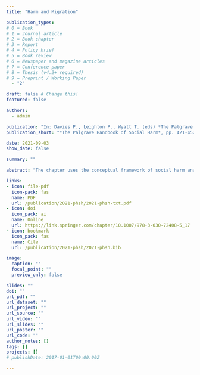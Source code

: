 ```yaml
---
title: "Harm and Migration"

publication_types:
# 0 = Book
# 1 = Journal article
# 2 = Book chapter
# 3 = Report
# 4 = Policy brief
# 5 = Book review
# 6 = Newspaper and magazine articles
# 7 = Conference paper
# 8 = Thesis (v4.2+ required)
# 9 = Preprint / Working Paper
  - "2"

draft: false # Change this!
featured: false

authors:
  - admin

publication: "In: Davies P., Leighton P., Wyatt T. (eds) *The Palgrave Handbook of Social Harm*, pp. 421-452.  Palgrave Macmillan, Cham."
publication_short: "*The Palgrave Handbook of Social Harm*, pp. 421-452"

date: 2021-09-03
show_date: false

summary: ""

abstract: "The chapter uses the conceptual framework of social harm analysis to explore harms associated with international migration. Explicitly zemiological appreciations of migratory phenomena have generally limited themselves to addressing the effects of exclusionary immigration and asylum policies targeting vulnerable migrants. This chapter aims instead to provide a broad overview of a great variety of migration processes. It argues that migration is a complex phenomenon rife with paradoxes and this often allows it to become a vehicle for social harms across different societies. It describes and examines critically three dimensions of migration-related harms: those associated with the causes of migration, those involved in migration itself and the harms associated with the management of migration by nation-states."

links:
- icon: file-pdf
  icon-pack: fas
  name: PDF
  url: /publication/2021-phsh/2021-phsh-txt.pdf
- icon: doi
  icon_pack: ai
  name: Online
  url: https://link.springer.com/chapter/10.1007/978-3-030-72408-5_17
- icon: bookmark
  icon_pack: fas
  name: Cite
  url: /publication/2021-phsh/2021-phsh.bib

image:
  caption: ""
  focal_point: ""
  preview_only: false

slides: ""
doi: ""
url_pdf: ""
url_dataset: ""
url_project: ""
url_source: ""
url_video: ""
url_slides: ""
url_poster: ""
url_code: ""
author_notes: []
tags: []
projects: []
# publishDate: 2017-01-01T00:00:00Z

---
```

